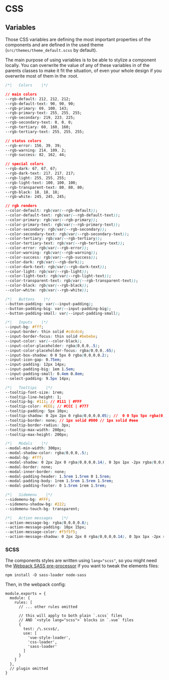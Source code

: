 # CSS

## Variables

Those CSS variables are defining the most important properties of the components and are defined in the used theme (`src/themes/theme_default.scss` by default).

The main purpose of using variables is to be able to stylize a component locally. You can overwrite the value of any of these variables in of the parents classes to make it fit the situation, of even your whole design if you overwrite most of them in the :root.

```css
/*|   Colors    |*/

// main colors
--rgb-default: 212, 212, 212;
--rgb-default-text: 90, 90, 90;
--rgb-primary: 69, 100, 143;
--rgb-primary-text: 255, 255, 255;
--rgb-secondary: 219, 223, 225;
--rgb-secondary-text: 0, 0, 0;
--rgb-tertiary: 60, 160, 160;
--rgb-tertiary-text: 255, 255, 255;

// status colors
--rgb-error: 156, 39, 39;
--rgb-warning: 214, 109, 2;
--rgb-success: 82, 162, 44;

// special colors
--rgb-dark: 67, 67, 67;
--rgb-dark-text: 217, 217, 217;
--rgb-light: 255, 255, 255;
--rgb-light-text: 100, 100, 100;
--rgb-transparent-text: 80, 80, 80;
--rgb-black: 18, 18, 18;
--rgb-white: 245, 245, 245;

// rgb renders
--color-default: rgb(var(--rgb-default));
--color-default-text: rgb(var(--rgb-default-text));
--color-primary: rgb(var(--rgb-primary));
--color-primary-text: rgb(var(--rgb-primary-text));
--color-secondary: rgb(var(--rgb-secondary));
--color-secondary-text: rgb(var(--rgb-secondary-text));
--color-tertiary: rgb(var(--rgb-tertiary));
--color-tertiary-text: rgb(var(--rgb-tertiary-text));
--color-error: rgb(var(--rgb-error));
--color-warning: rgb(var(--rgb-warning));
--color-success: rgb(var(--rgb-success));
--color-dark: rgb(var(--rgb-dark));
--color-dark-text: rgb(var(--rgb-dark-text));
--color-light: rgb(var(--rgb-light));
--color-light-text: rgb(var(--rgb-light-text));
--color-transparent-text: rgb(var(--rgb-transparent-text));
--color-black: rgb(var(--rgb-black));
--color-white: rgb(var(--rgb-white));

/*|   Buttons    |*/
--button-padding: var(--input-padding);
--button-padding-big: var(--input-padding-big);
--button-padding-small: var(--input-padding-small);

/*|   Inputs    |*/
--input-bg: #fff;
--input-border: thin solid #cdcdcd;
--input-border-focus: thin solid #bebebe;
--input-color: var(--color-black);
--input-color-placeholder: rgba(0,0,0,.5);
--input-color-placeholder-focus: rgba(0,0,0,.65);
--input-box-shadow: 0 0 5px 0 rgba(0,0,0,0.2);
--input-icon-gap: 0.75em;
--input-padding: 12px 14px;
--input-padding-big: 1em 1.5em;
--input-padding-small: 0.4em 0.8em;
--select-padding: 9.5px 14px;

/*|   Tooltips    |*/
--tooltip-font-size: 1rem;
--tooltip-line-height: 1;
--tooltip-bg: #111; // #111 | #FFF
--tooltip-color: #EEE; // #CCC | #777
--tooltip-padding: 5px 10px;
--tooltip-shadow: 0 2px 2px 0 rgba(0,0,0,0.05); //  0 0 5px 5px rgba(0,0,0,.0)
--tooltip-border: none; // 1px solid #000 // 1px solid #eee
--tooltip-border-radius: 3px;
--tooltip-max-width: 200px;
--tooltip-max-height: 200px;

/*|   Modals    |*/
--modal-min-width: 300px;
--modal-shadow-color: rgba(0,0,0,.5);
--modal-bg: #fff;
--modal-shadow: 0 2px 2px 0 rgba(0,0,0,0.14), 0 3px 1px -2px rgba(0,0,0,0.12), 0 1px 5px 0 rgba(0,0,0,0.2);
--modal-border: none;
--modal-inner-border: none;
--modal-padding-header: 1.5rem 1.5rem 0 1.5rem;
--modal-padding-body: 1rem 1.5rem 1.5rem 1.5rem;
--modal-padding-footer: 0 1.5rem 1rem 1.5rem;

/*|   Sidemenu    |*/
--sidemenu-bg: #FFF;
--sidemenu-shadow-bg: #222;
--sidemenu-touch-bg: transparent;

/*|   Action messages    |*/
--action-message-bg: rgba(0,0,0,0.8);
--action-message-padding: 10px 15px;
--action-message-color: #f5f5f5;
--action-message-shadow: 0 2px 2px 0 rgba(0,0,0,0.14), 0 3px 1px -2px rgba(0,0,0,0.12), 0 1px 5px 0 rgba(0,0,0,0.2);
```

### SCSS

The components styles are written using `lang="scss"`, so you might need the [Webpack SASS pre-processor](https://vue-loader.vuejs.org/guide/pre-processors.html) if you want to tweak the elements files:

```
npm install -D sass-loader node-sass
```

Then, in the webpack config:

```
module.exports = {
  module: {
    rules: [
      // ... other rules omitted

      // this will apply to both plain `.scss` files
      // AND `<style lang="scss">` blocks in `.vue` files
      {
        test: /\.scss$/,
        use: [
          'vue-style-loader',
          'css-loader',
          'sass-loader'
        ]
      }
    ]
  },
  // plugin omitted
}
```